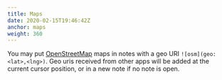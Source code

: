 ```yaml
---
title: Maps
date: 2020-02-15T19:46:42Z
anchor: maps
weight: 360
---
```


You may put [OpenStreetMap](https://www.openstreetmap.org) maps in
notes with a geo URI `![osm](geo:<lat>,<lng>)`. Geo uris received from
other apps will be added at the current cursor position, or in a new
note if no note is open.
